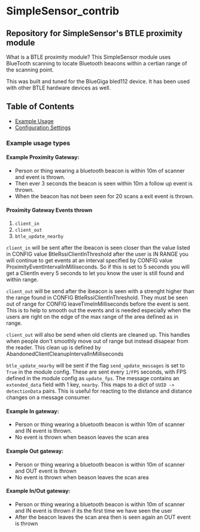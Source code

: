 # SimpleSensor_contrib
## Repository for SimpleSensor's BTLE proximity module
What is a BTLE proximity module?  This SimpleSensor module uses BlueTooth scanning to locate Bluetooth beacons within a certian range of the scanning point.   

This was built and tuned for the BlueGiga bled112 device.  It has been used with other BTLE hardware devices as well. 

## Table of Contents

  * [Example Usage](#example-usage-types "Example usage")
  * [Configuration Settings](./BtleConfigSettings.md "BTLE Configuration settings")

### Example usage types

#### Example Proximity Gateway:  
- Person or thing wearing a bluetooth beacon is within 10m of scanner and event is thrown.    
- Then ever 3 seconds the beacon is seen within 10m a follow up event is thrown.  
- When the beacon has not been seen for 20 scans a exit event is thrown.

#### Proximity Gateway Events thrown
1. `client_in`
2. `client_out`
3. `btle_update_nearby`

`client_in` will be sent after the ibeacon is seen closer than the value listed in CONFIG value BtleRssiClientInThreshold
after the user is IN RANGE you will continue to get events at an interval specified by CONFIG value ProximityEventIntervalInMilliseconds.  So if this is set to 5 seconds you will get a ClientIn every 5 seconds to let you know the user is still found and within range.

`client_out` will be send after the ibeacon is seen with a strenght higher than the range found in CONFIG BtleRssiClientInThreshold.  They must be seen out of range for CONFIG leaveTimeInMilliseconds before the event is sent.  This is to help to smooth out the events and is needed especially when the users are right on the edge of the max range of the area defined as in range.

`client_out` will also be send when old clients are cleaned up.  This handles when people don't smoothly move out of range but instead disapear from the reader.  This clean up is defined by AbandonedClientCleanupIntervalInMilliseconds

`btle_update_nearby` will be sent if the flag `send_update_messages` is set to `True` in the module config. These are sent every `1/FPS` seconds, with FPS defined in the module config as `update_fps`. The message contains an `extended_data` field with 1 key, `nearby`. This maps to a dict of `UUID -> detectionData` pairs. This is useful for reacting to the distance and distance changes on a message consumer.


#### Example In gateway:
- Person or thing wearing a bluetooth beacon is within 10m of scanner and IN event is thrown.  
- No event is thrown when beason leaves the scan area

#### Example Out gateway:
- Person or thing wearing a bluetooth beacon is within 10m of scanner and OUT event is thrown
- No event is thrown when beason leaves the scan area

#### Example In/Out gateway:
- Person or thing wearing a bluetooth beacon is within 10m of scanner and IN event is thrown if its the first time we have seen the user
- After the beacon leaves the scan area then is seen again an OUT event is thrown

